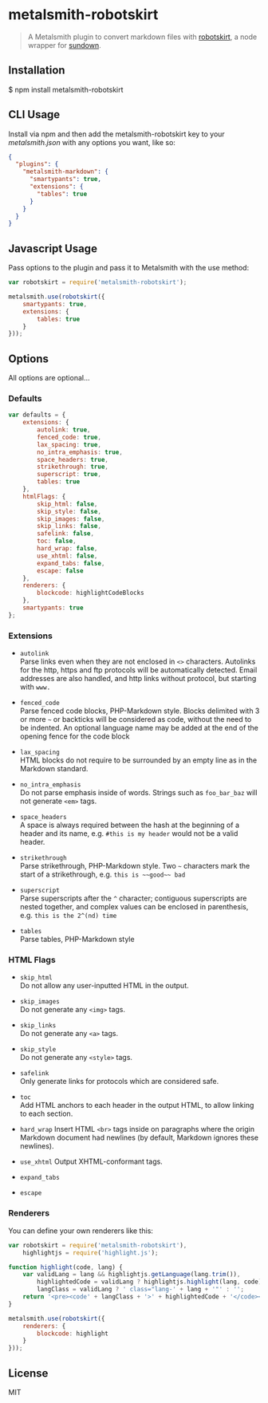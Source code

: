 metalsmith-robotskirt
=====================

  > A Metalsmith plugin to convert markdown files with
  > [robotskirt](https://github.com/benmills/robotskirt),
  > a node wrapper for [sundown](https://github.com/vmg/sundown).


## Installation

  $ npm install metalsmith-robotskirt


## CLI Usage

Install via npm and then add the metalsmith-robotskirt key to your
_metalsmith.json_ with any options you want, like so:

``` json
{
  "plugins": {
    "metalsmith-markdown": {
      "smartypants": true,
      "extensions": {
        "tables": true
      }
    }
  }
}
```


## Javascript Usage

Pass options to the plugin and pass it to Metalsmith with the use method:

``` javascript
var robotskirt = require('metalsmith-robotskirt');

metalsmith.use(robotskirt({
    smartypants: true,
    extensions: {
        tables: true
    }
}));
```


## Options

All options are optional...


### Defaults

``` javascript
var defaults = {
    extensions: {
        autolink: true,
        fenced_code: true,
        lax_spacing: true,
        no_intra_emphasis: true,
        space_headers: true,
        strikethrough: true,
        superscript: true,
        tables: true
    },
    htmlFlags: {
        skip_html: false,
        skip_style: false,
        skip_images: false,
        skip_links: false,
        safelink: false,
        toc: false,
        hard_wrap: false,
        use_xhtml: false,
        expand_tabs: false,
        escape: false
    },
    renderers: {
        blockcode: highlightCodeBlocks
    },
    smartypants: true
};
```


### Extensions

  - `autolink`  
    Parse links even when they are not enclosed in `<>` characters. Autolinks
    for the http, https and ftp protocols will be automatically detected. Email 
    addresses are also handled, and http links without protocol, but starting
    with `www.`

  - `fenced_code`  
    Parse fenced code blocks, PHP-Markdown style. Blocks delimited with 3 or 
    more `~` or backticks will be considered as code, without the need to be
    indented. An optional language name may be added at the end of the opening
    fence for the code block

  - `lax_spacing`  
    HTML blocks do not require to be surrounded by an empty line as in the
    Markdown standard.

  - `no_intra_emphasis`  
    Do not parse emphasis inside of words. Strings such as `foo_bar_baz` will
    not generate `<em>` tags.

  - `space_headers`  
    A space is always required between the hash at the beginning of a header and
    its name, e.g. `#this is my header` would not be a valid header.

  - `strikethrough`  
    Parse strikethrough, PHP-Markdown style. Two `~` characters mark the start
    of a strikethrough, e.g. `this is ~~good~~ bad`

  - `superscript`  
    Parse superscripts after the `^` character; contiguous superscripts are
    nested together, and complex values can be enclosed in parenthesis, e.g.
    `this is the 2^(nd) time`

  - `tables`  
    Parse tables, PHP-Markdown style


### HTML Flags

  - `skip_html`  
    Do not allow any user-inputted HTML in the output.

  - `skip_images`  
    Do not generate any `<img>` tags.

  - `skip_links`  
    Do not generate any `<a>` tags.

  - `skip_style`  
    Do not generate any `<style>` tags.

  - `safelink`  
    Only generate links for protocols which are considered safe.

  - `toc`  
    Add HTML anchors to each header in the output HTML, to allow linking to each
    section.

  - `hard_wrap`
    Insert HTML `<br>` tags inside on paragraphs where the origin Markdown
    document had newlines (by default, Markdown ignores these newlines).

  - `use_xhtml`
    Output XHTML-conformant tags.

  - `expand_tabs`

  - `escape`


### Renderers

You can define your own renderers like this:

``` javascript
var robotskirt = require('metalsmith-robotskirt'),
    highlightjs = require('highlight.js');

function highlight(code, lang) {
    var validLang = lang && highlightjs.getLanguage(lang.trim()),
        highlightedCode = validLang ? highlightjs.highlight(lang, code).value : highlightjs.highlightAuto(code).value,
        langClass = validLang ? ' class="lang-' + lang + '"' : '';
    return '<pre><code' + langClass + '>' + highlightedCode + '</code></pre>';
}

metalsmith.use(robotskirt({
    renderers: {
        blockcode: highlight
    }
}));
```


## License

MIT
